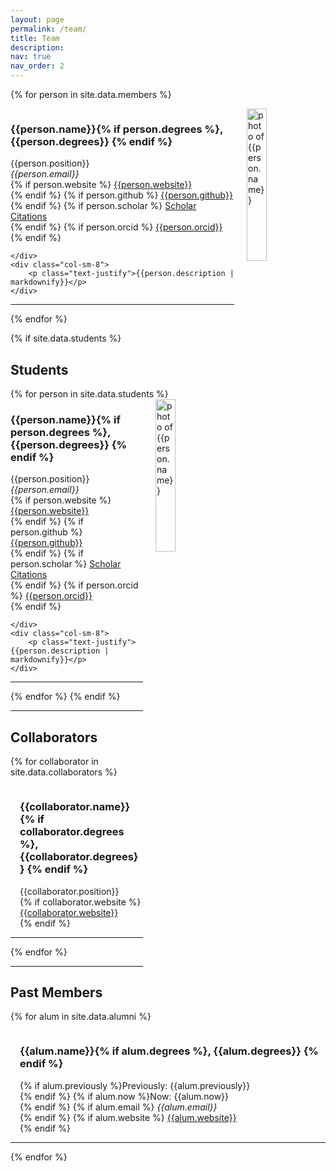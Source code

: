 ```yaml
---
layout: page
permalink: /team/
title: Team
description:
nav: true
nav_order: 2
---
```


{% for person in site.data.members %}

<!-- The paddingtop and margin-top edits allow anchors to link properly. -->
<div id = "{{person.name | replace: ' ', '-'}}" class="row" style="padding-top: 60px; margin-top: -60px;">
    <img style="float: right; width: 25%; padding-left: 20px;" src="{{ person.image | prepend: '/assets/img/' | prepend: site.baseurl | prepend: site.url }}" alt="photo of {{person.name}}">
    <div>
        <h3>{{person.name}}{% if person.degrees %}, {{person.degrees}} {% endif %}</h3>
        {{person.position}} <br>
        <i class="fa fa-envelope"></i> <em>{{person.email}}</em> <br>
        {% if person.website %}
          <i class="fa fa-globe"></i> <a href= "{{person.website}}" target="_blank">{{person.website}}</a> <br>
        {% endif %}
        {% if person.github %}
          <i class="fab fa-github"></i> <a href= "https://github.com/{{person.github}}" target="_blank"> {{person.github}} </a> <br>
        {% endif %}
        {% if person.scholar %}
          <i class="ai ai-google-scholar"></i> <a href= "http://scholar.google.com/citations?user={{person.scholar}}" target="_blank"> Scholar Citations </a> <br>
        {% endif %}
        {% if person.orcid %}
          <i class="ai ai-orcid"></i> <a href="http://{{person.orcid}}" target="_blank"> {{person.orcid}}</a> <br>
        {% endif %}

    </div>
    <div class="col-sm-8">
        <p class="text-justify">{{person.description | markdownify}}</p>
    </div>

</div>
<hr>
{% endfor %}

{% if site.data.students %}

  <h2 id="students">Students</h2>
  {% for person in site.data.students %}
<div id = "{{person.name | replace: ' ', '-'}}" class="row" style="padding-top: 60px; margin-top: -60px;">
    <img style="float: right; width: 25%; padding-left: 20px;" src="{{ person.image | prepend: '/assets/img/' | prepend: site.baseurl | prepend: site.url }}" alt="photo of {{person.name}}">
    <div>
        <h3>{{person.name}}{% if person.degrees %}, {{person.degrees}} {% endif %}</h3>
        {{person.position}} <br>
        <i class="fa fa-envelope"></i> <em>{{person.email}}</em> <br>
        {% if person.website %}
          <i class="fa fa-globe"></i> <a href= "{{person.website}}" target="_blank">{{person.website}}</a> <br>
        {% endif %}
        {% if person.github %}
          <i class="fab fa-github"></i> <a href= "https://github.com/{{person.github}}" target="_blank"> {{person.github}} </a> <br>
        {% endif %}
        {% if person.scholar %}
          <i class="ai ai-google-scholar"></i> <a href= "http://scholar.google.com/citations?user={{person.scholar}}" target="_blank"> Scholar Citations </a> <br>
        {% endif %}
        {% if person.orcid %}
          <i class="ai ai-orcid"></i> <a href="http://{{person.orcid}}" target="_blank"> {{person.orcid}}</a> <br>
        {% endif %}

    </div>
    <div class="col-sm-8">
        <p class="text-justify">{{person.description | markdownify}}</p>
    </div>

</div>
<hr>
  {% endfor %}
{% endif %}

---

## Collaborators

{% for collaborator in site.data.collaborators %}

<div id = "{{collaborator.name | replace: ' ', '-'}}" class="row" style="padding-top: 60px; margin-top: -60px;">
    <div style="margin-left: 15px;">
        <h3>{{collaborator.name}}{% if collaborator.degrees %}, {{collaborator.degrees}} {% endif %}</h3>
        {{collaborator.position}} <br>
        {% if collaborator.website %}
          <i class="fa fa-globe"></i> <a href= "{{collaborator.website}}" target="_blank">{{collaborator.website}}</a> <br>
        {% endif %}
    </div>
</div>
<hr>
{% endfor %}

---

## Past Members

{% for alum in site.data.alumni %}

<div id = "{{alum.name | replace: ' ', '-'}}" class="row" style="padding-top: 60px; margin-top: -60px;">
    <div style="margin-left: 15px;">
        <h3>{{alum.name}}{% if alum.degrees %}, {{alum.degrees}} {% endif %}</h3>
        {% if alum.previously %}Previously: {{alum.previously}} <br>{% endif %}
        {% if alum.now %}Now: {{alum.now}} <br>{% endif %}
        {% if alum.email %}
          <i class="fa fa-envelope"></i> <em>{{alum.email}}</em> <br>
        {% endif %}
        {% if alum.website %}
          <i class="fa fa-globe"></i> <a href= "{{alum.website}}" target="_blank">{{alum.website}}</a> <br>
        {% endif %}
    </div>
</div>
<hr>
{% endfor %}

